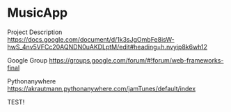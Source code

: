 MusicApp
========

Project Description
https://docs.google.com/document/d/1k3sJgOmbFe8isW-hwS_4nv5VFCc20AQNDN0uAKDLptM/edit#heading=h.nvyip8k6wh12

Google Group
https://groups.google.com/forum/#!forum/web-frameworks-final

Pythonanywhere
https://akrautmann.pythonanywhere.com/jamTunes/default/index

TEST!
